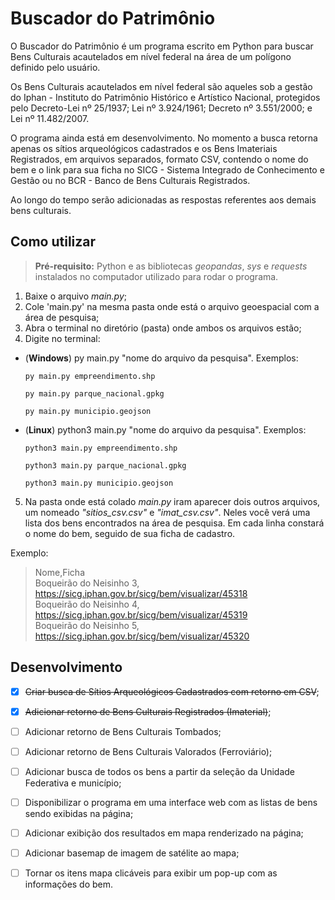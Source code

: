 
# Buscador do Patrimônio

O Buscador do Patrimônio é um programa escrito em Python para buscar Bens Culturais acautelados em nível federal na área de um polígono definido pelo usuário.

Os Bens Culturais acautelados em nível federal são aqueles sob a gestão do Iphan - Instituto do Patrimônio Histórico e Artístico Nacional, protegidos pelo Decreto-Lei nº 25/1937; Lei nº 3.924/1961; Decreto nº 3.551/2000; e Lei nº 11.482/2007.

O programa ainda está em desenvolvimento. No momento a busca retorna apenas os sítios arqueológicos cadastrados e os Bens Imateriais Registrados, em arquivos separados, formato CSV, contendo o nome do bem e o link para sua ficha no SICG - Sistema Integrado de Conhecimento e Gestão ou no BCR - Banco de Bens Culturais Registrados.

Ao longo do tempo serão adicionadas as respostas referentes aos demais bens culturais.


## Como utilizar

>**Pré-requisito:** Python e as bibliotecas *geopandas*, *sys* e *requests* instalados no computador utilizado para rodar o programa.

1. Baixe o arquivo *main.py*;
2. Cole 'main.py' na mesma pasta onde está o arquivo geoespacial com a área de pesquisa;
3. Abra o terminal no diretório (pasta) onde ambos os arquivos estão;
4. Digite no terminal:

- (**Windows**) py main.py "nome do arquivo da pesquisa".
    Exemplos:

    `py main.py empreendimento.shp`
    
    `py main.py parque_nacional.gpkg`

    `py main.py municipio.geojson`

- (**Linux**) python3 main.py "nome do arquivo da pesquisa".
    Exemplos:

    `python3 main.py empreendimento.shp`

    `python3 main.py parque_nacional.gpkg`

    `python3 main.py municipio.geojson`
    
5. Na pasta onde está colado *main.py* iram aparecer dois outros arquivos, um nomeado *"sitios_csv.csv"* e *"imat_csv.csv"*. Neles você verá uma lista dos bens encontrados na área de pesquisa. Em cada linha constará o nome do bem, seguido de sua ficha de cadastro.

Exemplo:

>Nome,Ficha<br>
>Boqueirão do Neisinho 3, https://sicg.iphan.gov.br/sicg/bem/visualizar/45318<br>
>Boqueirão do Neisinho 4, https://sicg.iphan.gov.br/sicg/bem/visualizar/45319<br>
>Boqueirão do Neisinho 5, https://sicg.iphan.gov.br/sicg/bem/visualizar/45320<br>


## Desenvolvimento

* [x] ~~Criar busca de Sítios Arqueológicos Cadastrados com retorno em CSV~~;
* [x] ~~Adicionar retorno de Bens Culturais Registrados (Imaterial)~~;
* [ ] Adicionar retorno de Bens Culturais Tombados;
* [ ] Adicionar retorno de Bens Culturais Valorados (Ferroviário);
* [ ] Adicionar busca de todos os bens a partir da seleção da Unidade Federativa e município;
* [ ] Disponibilizar o programa em uma interface web com as listas de bens sendo exibidas na página;
* [ ] Adicionar exibição dos resultados em mapa renderizado na página;
* [ ] Adicionar basemap de imagem de satélite ao mapa;
* [ ] Tornar os itens mapa clicáveis para exibir um pop-up com as informações do bem.


